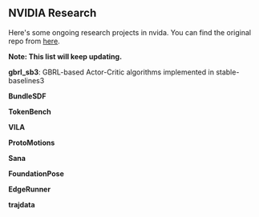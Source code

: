 ## NVIDIA Research

Here's some ongoing research projects in nvida. You can find the original repo from [here](https://github.com/NVlabs).


**Note: This list will keep updating.**



**gbrl_sb3**: GBRL-based Actor-Critic algorithms implemented in stable-baselines3


**BundleSDF**


**TokenBench**


**VILA**


**ProtoMotions**


**Sana**


**FoundationPose**



**EdgeRunner** 


**trajdata**
